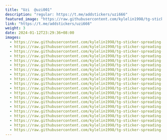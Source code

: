 ```yaml
---
title: "Uzi  @uzi001"
description: "regular: https://t.me/addstickers/uzi666"
featured_image: "https://raw.githubusercontent.com/kylelin1998/tg-sticker-spreading-worldwide-images/main/img/8f213428-0c75-4e81-8ffc-0a38ac9b94a4.jpg"
link: "https://t.me/addstickers/uzi666"
weight: 3
date: 2024-01-12T23:29:36+08:00
images:
  - https://raw.githubusercontent.com/kylelin1998/tg-sticker-spreading-worldwide-images/main/img/8f213428-0c75-4e81-8ffc-0a38ac9b94a4.jpg
  - https://raw.githubusercontent.com/kylelin1998/tg-sticker-spreading-worldwide-images/main/img/eae01dfb-8b2f-4be2-8b96-582ca02557d8.jpg
  - https://raw.githubusercontent.com/kylelin1998/tg-sticker-spreading-worldwide-images/main/img/804365da-9d5a-410c-bd0b-42ebcbfbf1eb.jpg
  - https://raw.githubusercontent.com/kylelin1998/tg-sticker-spreading-worldwide-images/main/img/975e617d-c9b7-4196-a5cd-4729edd6c173.jpg
  - https://raw.githubusercontent.com/kylelin1998/tg-sticker-spreading-worldwide-images/main/img/6b6d2f34-6bdc-490b-bc44-d205c28715f9.jpg
  - https://raw.githubusercontent.com/kylelin1998/tg-sticker-spreading-worldwide-images/main/img/52f6fed4-2bbd-4ca9-a306-2ba498e10cbb.jpg
  - https://raw.githubusercontent.com/kylelin1998/tg-sticker-spreading-worldwide-images/main/img/378e4ac9-cb45-4e75-bc38-e1c2be9584e6.jpg
  - https://raw.githubusercontent.com/kylelin1998/tg-sticker-spreading-worldwide-images/main/img/5a8d6719-f42c-4f0f-b9f9-4e3237d95620.jpg
  - https://raw.githubusercontent.com/kylelin1998/tg-sticker-spreading-worldwide-images/main/img/cc184ea0-0dc0-4aee-b732-8e588ab36492.jpg
  - https://raw.githubusercontent.com/kylelin1998/tg-sticker-spreading-worldwide-images/main/img/af33ec0c-6e74-4f75-923c-dd4004d0da67.jpg
  - https://raw.githubusercontent.com/kylelin1998/tg-sticker-spreading-worldwide-images/main/img/32a128ec-debd-420f-b4cb-1f1889231565.jpg
  - https://raw.githubusercontent.com/kylelin1998/tg-sticker-spreading-worldwide-images/main/img/4b3a66a4-fcbe-4e2f-9be8-ae073b0f79af.jpg
  - https://raw.githubusercontent.com/kylelin1998/tg-sticker-spreading-worldwide-images/main/img/ee5578f9-b64d-4710-b4c6-1385f406efde.jpg
  - https://raw.githubusercontent.com/kylelin1998/tg-sticker-spreading-worldwide-images/main/img/80ff5417-b9ca-48d0-8e0c-4fe1c6c10426.jpg
  - https://raw.githubusercontent.com/kylelin1998/tg-sticker-spreading-worldwide-images/main/img/0287e683-cbd6-4554-8add-5642ba49528f.jpg
  - https://raw.githubusercontent.com/kylelin1998/tg-sticker-spreading-worldwide-images/main/img/3bddb768-8bdc-401c-bbd2-f47d455ff58b.jpg
  - https://raw.githubusercontent.com/kylelin1998/tg-sticker-spreading-worldwide-images/main/img/ea8d607e-ff0a-429a-8979-e16d76aa89f3.jpg
  - https://raw.githubusercontent.com/kylelin1998/tg-sticker-spreading-worldwide-images/main/img/00e4ca07-2f40-43d9-b21a-5c3ac27066ba.jpg
  - https://raw.githubusercontent.com/kylelin1998/tg-sticker-spreading-worldwide-images/main/img/6a158efc-3c95-4a0b-94e9-37fb621de836.jpg
  - https://raw.githubusercontent.com/kylelin1998/tg-sticker-spreading-worldwide-images/main/img/f497a4f6-8123-4180-9271-01bce0b041d7.jpg
---
```

